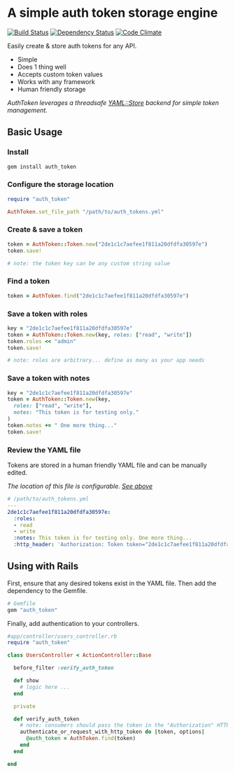 # A simple auth token storage engine

[![Build Status](https://travis-ci.org/hopsoft/auth_token.png?branch=master)](https://travis-ci.org/hopsoft/auth_token)
[![Dependency Status](https://gemnasium.com/hopsoft/auth_token.png)](https://gemnasium.com/hopsoft/auth_token)
[![Code Climate](https://codeclimate.com/github/hopsoft/auth_token.png)](https://codeclimate.com/github/hopsoft/auth_token)

Easily create & store auth tokens for any API.

* Simple
* Does 1 thing well
* Accepts custom token values
* Works with any framework
* Human friendly storage

*AuthToken leverages a threadsafe [YAML::Store](http://ruby-doc.org/stdlib-2.1.0/libdoc/yaml/rdoc/YAML/Store.html)
backend for simple token management.*

## Basic Usage

### Install

```sh
gem install auth_token
```

### Configure the storage location

```ruby
require "auth_token"

AuthToken.set_file_path "/path/to/auth_tokens.yml"
```

### Create & save a token

```ruby
token = AuthToken::Token.new("2de1c1c7aefee1f811a20dfdfa30597e")
token.save!

# note: the token key can be any custom string value
```

### Find a token

```ruby
token = AuthToken.find("2de1c1c7aefee1f811a20dfdfa30597e")
```

### Save a token with roles

```ruby
key = "2de1c1c7aefee1f811a20dfdfa30597e"
token = AuthToken::Token.new(key, roles: ["read", "write"])
token.roles << "admin"
token.save!

# note: roles are arbitrary... define as many as your app needs
```

### Save a token with notes

```ruby
key = "2de1c1c7aefee1f811a20dfdfa30597e"
token = AuthToken::Token.new(key,
  roles: ["read", "write"],
  notes: "This token is for testing only."
)
token.notes += " One more thing..."
token.save!
```

### Review the YAML file

Tokens are stored in a human friendly YAML file and can be manually edited.

*The location of this file is configurable. [See above](#configure-the-storage-location)*

```yaml
# /path/to/auth_tokens.yml
---
2de1c1c7aefee1f811a20dfdfa30597e:
  :roles:
  - read
  - write
  :notes: This token is for testing only. One more thing...
  :http_header: 'Authorization: Token token="2de1c1c7aefee1f811a20dfdfa30597e"'
```

## Using with Rails

First, ensure that any desired tokens exist in the YAML file.
Then add the dependency to the Gemfile.

```ruby
# Gemfile
gem "auth_token"
```

Finally, add authentication to your controllers.

```ruby
#app/controller/users_controller.rb
require "auth_token"

class UsersController < ActionController::Base

  before_filter :verify_auth_token

  def show
    # logic here ...
  end

  private

  def verify_auth_token
    # note: consumers should pass the token in the "Authorization" HTTP header
    authenticate_or_request_with_http_token do |token, options|
      @auth_token = AuthToken.find(token)
    end
  end

end
```
